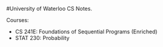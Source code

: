 #University of Waterloo CS Notes.

Courses:
* CS 241E: Foundations of Sequential Programs (Enriched)
* STAT 230: Probability
